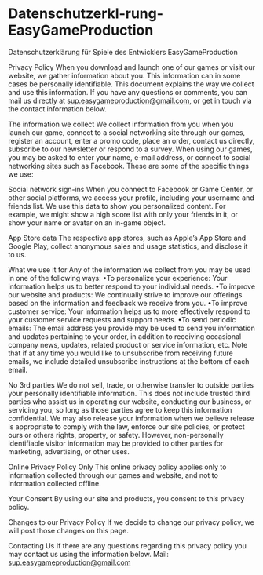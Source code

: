 # Datenschutzerkl-rung-EasyGameProduction
Datenschutzerklärung für Spiele des Entwicklers EasyGameProduction



Privacy Policy
When you download and launch one of our games or visit our website, we gather information about you. This information can in some cases be personally identifiable. This document explains the way we collect and use this information. If you have any questions or comments, you can mail us directly at sup.easygameproduction@gmail.com, or get in touch via the contact information below.

The information we collect
We collect information from you when you launch our game, connect to a social networking site through our games, register an account, enter a promo code, place an order, contact us directly, subscribe to our newsletter or respond to a survey. When using our games, you may be asked to enter your name, e-mail address, or connect to social networking sites such as Facebook. These are some of the specific things we use:

Social network sign-ins
When you connect to Facebook or Game Center, or other social platforms, we access your profile, including your username and friends list. We use this data to show you personalized content. For example, we might show a high score list with only your friends in it, or show your name or avatar on an in-game object.

App Store data
The respective app stores, such as Apple’s App Store and Google Play, collect anonymous sales and usage statistics, and disclose it to us.

What we use it for
Any of the information we collect from you may be used in one of the following ways: 
•To personalize your experience: Your information helps us to better respond to your individual needs. 
•To improve our website and products: We continually strive to improve our offerings based on the information and feedback we receive from you. 
•To improve customer service: Your information helps us to more effectively respond to your customer service requests and support needs. 
•To send periodic emails: The email address you provide may be used to send you information and updates pertaining to your order, in addition to receiving occasional company news, updates, related product or service information, etc. Note that if at any time you would like to unsubscribe from receiving future emails, we include detailed unsubscribe instructions at the bottom of each email.

No 3rd parties
We do not sell, trade, or otherwise transfer to outside parties your personally identifiable information. This does not include trusted third parties who assist us in operating our website, conducting our business, or servicing you, so long as those parties agree to keep this information confidential. We may also release your information when we believe release is appropriate to comply with the law, enforce our site policies, or protect ours or others rights, property, or safety. However, non-personally identifiable visitor information may be provided to other parties for marketing, advertising, or other uses.

Online Privacy Policy Only
This online privacy policy applies only to information collected through our games and website, and not to information collected offline.

Your Consent
By using our site and products, you consent to this privacy policy.

Changes to our Privacy Policy
If we decide to change our privacy policy, we will post those changes on this page.

Contacting Us
If there are any questions regarding this privacy policy you may contact us using the information below.
Mail: sup.easygameproduction@gmail.com
